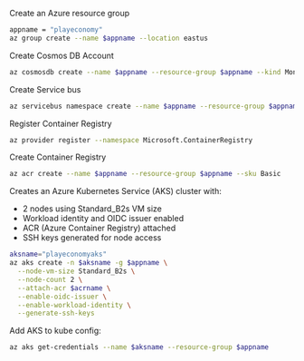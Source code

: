 Create an Azure resource group 
```bash 
appname = "playeconomy"
az group create --name $appname --location eastus

```
Create Cosmos DB Account
```bash 
az cosmosdb create --name $appname --resource-group $appname --kind MongoDB --enable-free-tier
```
Create Service bus
```bash 
az servicebus namespace create --name $appname --resource-group $appname --sku Standard
```
Register Container Registry
```bash 
az provider register --namespace Microsoft.ContainerRegistry
```
Create Container Registry
```bash 
az acr create --name $appname --resource-group $appname --sku Basic
```
Creates an Azure Kubernetes Service (AKS) cluster with:

- 2 nodes using Standard_B2s VM size
- Workload identity and OIDC issuer enabled
- ACR (Azure Container Registry) attached
- SSH keys generated for node access

```bash 
aksname="playeconomyaks"
az aks create -n $aksname -g $appname \
  --node-vm-size Standard_B2s \
  --node-count 2 \
  --attach-acr $acrname \
  --enable-oidc-issuer \
  --enable-workload-identity \
  --generate-ssh-keys
```
Add AKS to kube config:
```bash 
az aks get-credentials --name $aksname --resource-group $appname
```
